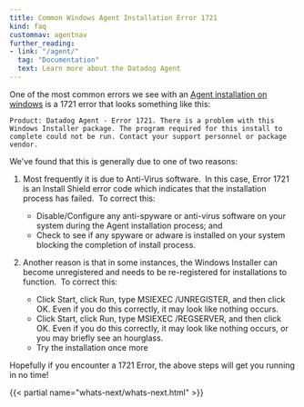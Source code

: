 ```yaml
---
title: Common Windows Agent Installation Error 1721
kind: faq
customnav: agentnav
further_reading:
- link: "/agent/"
  tag: "Documentation"
  text: Learn more about the Datadog Agent
---
```


One of the most common errors we see with an [Agent installation on windows](/agent/basic_agent_usage/windows) is a 1721 error that looks something like this:

```
Product: Datadog Agent - Error 1721. There is a problem with this Windows Installer package. The program required for this install to complete could not be run. Contact your support personnel or package vendor.
```

We've found that this is generally due to one of two reasons:

1. Most frequently it is due to Anti-Virus software.  In this case, Error 1721 is an Install Shield error code which indicates that the installation process has failed.  To correct this:
    * Disable/Configure any anti-spyware or anti-virus software on your system during the Agent installation process; and
    * Check to see if any spyware or adware is installed on your system blocking the completion of install process.

2. Another reason is that in some instances, the Windows Installer can become unregistered and needs to be re-registered for installations to function.  To correct this:
    * Click Start, click Run, type MSIEXEC /UNREGISTER, and then click OK. Even if you do this correctly, it may look like nothing occurs.
    * Click Start, click Run, type MSIEXEC /REGSERVER, and then click OK. Even if you do this correctly, it may look like nothing occurs, or you may briefly see an hourglass.
    * Try the installation once more
 

Hopefully if you encounter a 1721 Error, the above steps will get you running in no time!

{{< partial name="whats-next/whats-next.html" >}}